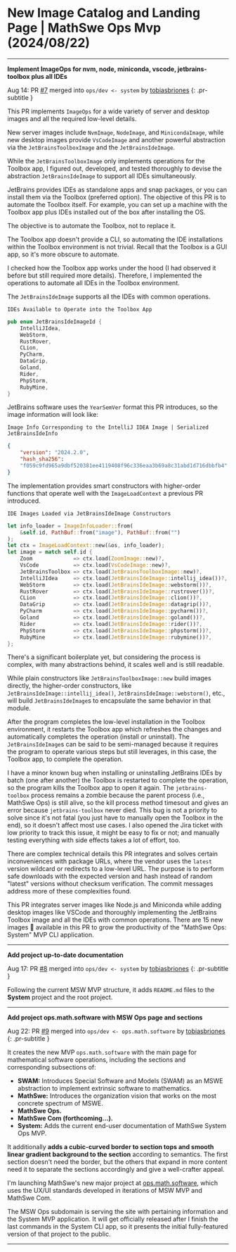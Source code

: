 <!-- Copyright (c) 2024 Tobias Briones. All rights reserved. -->
<!-- SPDX-License-Identifier: CC-BY-4.0 -->
<!-- This file is part of https://github.com/tobiasbriones/blog -->

# New Image Catalog and Landing Page | MathSwe Ops Mvp (2024/08/22)

---

**Implement ImageOps for nvm, node, miniconda, vscode, jetbrains-toolbox plus all IDEs**

Aug 14: PR [#7](https://github.com/mathswe-ops/mathswe-ops---mvp/pull/7) merged into `ops/dev <- system` by [tobiasbriones](https://github.com/tobiasbriones)
{: .pr-subtitle }

This PR implements `ImageOps` for a wide variety of server and desktop images
and all the required low-level details.

New server images include `NvmImage`, `NodeImage`, and `MinicondaImage`, while
new desktop images provide `VsCodeImage` and another powerful abstraction via
the `JetBrainsToolboxImage` and the `JetBrainsIdeImage`.

While the `JetBrainsToolboxImage` only implements operations for the Toolbox
app, I figured out, developed, and tested thoroughly to devise the abstraction
`JetBrainsIdeImage` to support all IDEs simultaneously.

JetBrains provides IDEs as standalone apps and snap packages, or you can install
them via the Toolbox (preferred option). The objective of this PR is to automate
the Toolbox itself. For example, you can set up a machine with the Toolbox app
plus IDEs installed out of the box after installing the OS.

The objective is to automate the Toolbox, not to replace it.

The Toolbox app doesn't provide a CLI, so automating the IDE installations
within the Toolbox environment is not trivial. Recall that the Toolbox is a GUI
app, so it's more obscure to automate.

I checked how the Toolbox app works under the hood (I had observed it before but
still required more details). Therefore, I implemented the operations to
automate all IDEs in the Toolbox environment.

The `JetBrainsIdeImage` supports all the IDEs with common operations.

`IDEs Available to Operate into the Toolbox App`

```rust
pub enum JetBrainsIdeImageId {
    IntelliJIdea,
    WebStorm,
    RustRover,
    CLion,
    PyCharm,
    DataGrip,
    Goland,
    Rider,
    PhpStorm,
    RubyMine,
}
```

JetBrains software uses the `YearSemVer` format this PR introduces, so the image
information will look like:

`Image Info Corresponding to the IntelliJ IDEA Image | Serialized
JetBrainsIdeInfo`

```json
{
    "version": "2024.2.0",
    "hash_sha256":
    "f059c9fd965a9dbf520381ee4119408f96c336eaa3b69a8c31abd1d716dbbfb4"
}
```

The implementation provides smart constructors with higher-order functions that
operate well with the `ImageLoadContext` a previous PR introduced.

`IDE Images Loaded via JetBrainsIdeImage Constructors`

```rust
let info_loader = ImageInfoLoader::from(
    &self.id, PathBuf::from("image"), PathBuf::from("")
);
let ctx = ImageLoadContext::new(&os, info_loader);
let image = match self.id {
    Zoom             => ctx.load(ZoomImage::new)?,
    VsCode           => ctx.load(VsCodeImage::new)?,
    JetBrainsToolbox => ctx.load(JetBrainsToolboxImage::new)?,
    IntelliJIdea     => ctx.load(JetBrainsIdeImage::intellij_idea())?,
    WebStorm         => ctx.load(JetBrainsIdeImage::webstorm())?,
    RustRover        => ctx.load(JetBrainsIdeImage::rustrover())?,
    CLion            => ctx.load(JetBrainsIdeImage::clion())?,
    DataGrip         => ctx.load(JetBrainsIdeImage::datagrip())?,
    PyCharm          => ctx.load(JetBrainsIdeImage::pycharm())?,
    Goland           => ctx.load(JetBrainsIdeImage::goland())?,
    Rider            => ctx.load(JetBrainsIdeImage::rider())?,
    PhpStorm         => ctx.load(JetBrainsIdeImage::phpstorm())?,
    RubyMine         => ctx.load(JetBrainsIdeImage::rubymine())?,
};
```

There's a significant boilerplate yet, but considering the process is complex,
with many abstractions behind, it scales well and is still readable.

While plain constructors like `JetBrainsToolboxImage::new` build images
directly, the higher-order constructors, like
`JetBrainsIdeImage::intellij_idea()`, `JetBrainsIdeImage::webstorm()`, etc.,
will build `JetBrainsIdeImage`s to encapsulate the same behavior in that module.

After the program completes the low-level installation in the Toolbox
environment, it restarts the Toolbox app which refreshes the changes and
automatically completes the operation (install or uninstall). The
`JetBrainsIdeImage`s can be said to be semi-managed because it requires the
program to operate various steps but still leverages, in this case, the Toolbox
app, to complete the operation.

I have a minor known bug when installing or uninstalling JetBrains IDEs by batch
(one after another) the Toolbox is restarted to complete the operation, so the
program kills the Toolbox app to open it again. The `jetbrains-toolbox` process
remains a zombie because the parent process (i.e., MathSwe Ops) is still alive,
so the kill process method timesout and gives an error because
`jetbrains-toolbox` never died. This bug is not a priority to solve since it's
not fatal (you just have to manually open the Toolbox in the end), so it doesn't
affect most use cases. I also opened the Jira ticket with low priority to track
this issue, it might be easy to fix or not; and manually testing everything with
side effects takes a lot of effort, too.

There are complex technical details this PR integrates and solves certain
inconveniences with package URLs, where the vendor uses the `latest` version
wildcard or redirects to a low-level URL. The purpose is to perform safe
downloads with the expected version and hash instead of random "latest" versions
without checksum verification. The commit messages address more of these
complexities found.

This PR integrates server images like Node.js and Miniconda while adding desktop
images like VSCode and thoroughly implementing the JetBrains Toolbox image and
all the IDEs with common operations. There are 15 new images 🎉 available in
this PR to grow the productivity of the "MathSwe Ops: System" MVP CLI
application.

---

**Add project up-to-date documentation**

Aug 17: PR [#8](https://github.com/mathswe-ops/mathswe-ops---mvp/pull/8) merged into `ops/dev <- system` by [tobiasbriones](https://github.com/tobiasbriones)
{: .pr-subtitle }

Following the current MSW MVP structure, it adds `README.md` files to the
**System** project and the root project.


---

**Add project ops.math.software with MSW Ops page and sections**

Aug 22: PR [#9](https://github.com/mathswe-ops/mathswe-ops---mvp/pull/9) merged into `ops/dev <- ops.math.software` by [tobiasbriones](https://github.com/tobiasbriones)
{: .pr-subtitle }

It creates the new MVP `ops.math.software` with the main page for mathematical
software operations, including the sections and corresponding subsections of:
- **SWAM:** Introduces Special Software and Models (SWAM) as an MSWE abstraction
to implement extrinsic software to mathematics.
- **MathSwe:** Introduces the organization vision that works on the most
concrete spectrum of MSWE.
- **MathSwe Ops.**
- **MathSwe Com (forthcoming...).**
- **System:** Adds the current end-user documentation of MathSwe System Ops MVP.

It additionally **adds a cubic-curved border to section tops and smooth linear
gradient background to the section** according to semantics. The first section
doesn't need the border, but the others that expand in more content need it to
separate the sections accordingly and give a well-crafter appeal.

I'm launching MathSwe's new major project at
[ops.math.software](https://ops.math.software), which uses the UX/UI standards
developed in iterations of MSW MVP and MathSwe Com.

The MSW Ops subdomain is serving the site with pertaining information and the
System MVP application. It will get officially released after I finish the last
commands in the System CLI app, so it presents the initial fully-featured
version of that project to the public.

---
